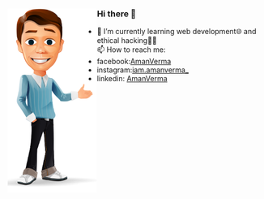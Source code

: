 ### Hi there 👋 <img src="animation-png-animation-png-hd-png-image-1008.PNG" align="left" width=35%>

<!--
**AmanVerma18/AmanVerma18** is a ✨ _special_ ✨ repository because its `README.md` (this file) appears on your GitHub profile.

Here are some ideas to get you started:

- 🔭 I’m currently working on ...
- 🌱 I’m currently learning ...
- 👯 I’m looking to collaborate on ...
- 🤔 I’m looking for help with ...
- 💬 Ask me about ...
- 📫 How to reach me: ...
- 😄 Pronouns: ...
- ⚡ Fun fact: ...
-->

- 🌱 I’m currently learning web development🌐 and ethical hacking👨‍💻<br>
📫 How to reach me:
- facebook:<a href="https://www.facebook.com/profile.php?id=100007365434034">AmanVerma</a>
- instagram:<a href="https://www.instagram.com/iam.amanverma_">iam.amanverma_</a>
- linkedin: <a href="https://www.linkedin.com/in/aman-verma-2364831b0">AmanVerma</a>

